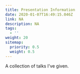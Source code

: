 ```yaml
---
title: Presentation Information
date: 2020-01-07T16:49:15.046Z
link: NA
description: NA
tags:
  - ''
weight: 20
sitemap:
  priority: 0.5
  weight: 0.5
---
```

<!--

This page represents the landing page for "contributions" section. It is also shown under the homepage header for "contributions". It should be therefore relatively short and sweet.

-->
<p>A collection of talks I've given. </p>